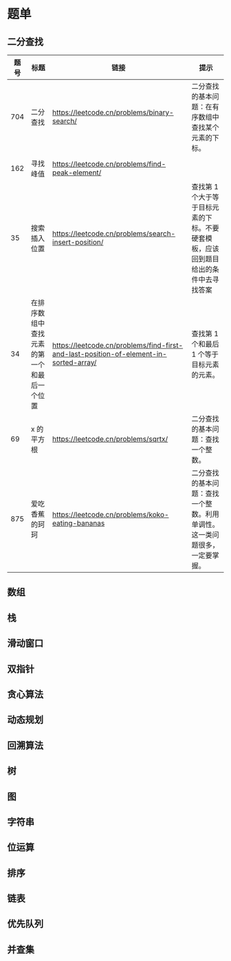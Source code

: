 # 题单

## 二分查找

| 题号 | 标题                                       | 链接                                                         | 提示                                                         |
| ---- | ------------------------------------------ | ------------------------------------------------------------ | ------------------------------------------------------------ |
| 704  | 二分查找                                   | https://leetcode.cn/problems/binary-search/                  | 二分查找的基本问题：在有序数组中查找某个元素的下标。         |
|      |                                            |                                                              |                                                              |
| 162  | 寻找峰值                                   | https://leetcode.cn/problems/find-peak-element/              |                                                              |
| 35   | 搜索插入位置                               | https://leetcode.cn/problems/search-insert-position/         | 查找第 1 个大于等于目标元素的下标。不要硬套模板，应该回到题目给出的条件中去寻找答案 |
| 34   | 在排序数组中查找元素的第一个和最后一个位置 | https://leetcode.cn/problems/find-first-and-last-position-of-element-in-sorted-array/ | 查找第 1 个和最后 1 个等于目标元素的元素。                   |
| 69   | x 的平方根                                 | https://leetcode.cn/problems/sqrtx/                          | 二分查找的基本问题：查找一个整数。                           |
| 875  | 爱吃香蕉的珂珂                             | https://leetcode.cn/problems/koko-eating-bananas             | 二分查找的基本问题：查找一个整数。利用单调性。这一类问题很多，一定要掌握。 |


## 数组

## 栈



## 滑动窗口

## 双指针

## 贪心算法

## 动态规划

## 回溯算法

## 树

## 图

## 字符串

## 位运算

## 排序

## 链表

## 优先队列

## 并查集